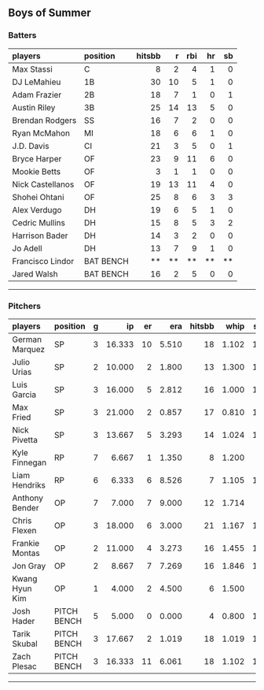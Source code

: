 ## Boys of Summer

### Batters

 
|players          |position  | hitsbb|  r| rbi| hr| sb| 
|:----------------|:---------|------:|--:|---:|--:|--:| 
|Max Stassi       |C         |      8|  2|   4|  1|  0| 
|DJ LeMahieu      |1B        |     30| 10|   5|  1|  0| 
|Adam Frazier     |2B        |     18|  7|   1|  0|  1| 
|Austin Riley     |3B        |     25| 14|  13|  5|  0| 
|Brendan Rodgers  |SS        |     16|  7|   2|  0|  0| 
|Ryan McMahon     |MI        |     18|  6|   6|  1|  0| 
|J.D. Davis       |CI        |     21|  3|   5|  0|  1| 
|Bryce Harper     |OF        |     23|  9|  11|  6|  0| 
|Mookie Betts     |OF        |      3|  1|   1|  0|  0| 
|Nick Castellanos |OF        |     19| 13|  11|  4|  0| 
|Shohei Ohtani    |OF        |     25|  8|   6|  3|  3| 
|Alex Verdugo     |DH        |     19|  6|   5|  1|  0| 
|Cedric Mullins   |DH        |     15|  8|   5|  3|  2| 
|Harrison Bader   |DH        |     14|  3|   2|  0|  0| 
|Jo Adell         |DH        |     13|  7|   9|  1|  0| 
|Francisco Lindor |BAT BENCH |     **| **|  **| **| **| 
|Jared Walsh      |BAT BENCH |     16|  2|   5|  0|  0| 

* * *

### Pitchers

 
|players        |position    |  g|     ip| er|   era| hitsbb|  whip| so|  w| sv| 
|:--------------|:-----------|--:|------:|--:|-----:|------:|-----:|--:|--:|--:| 
|German Marquez |SP          |  3| 16.333| 10| 5.510|     18| 1.102| 17|  2|  0| 
|Julio Urias    |SP          |  2| 10.000|  2| 1.800|     13| 1.300| 10|  0|  0| 
|Luis Garcia    |SP          |  3| 16.000|  5| 2.812|     16| 1.000| 16|  2|  0| 
|Max Fried      |SP          |  3| 21.000|  2| 0.857|     17| 0.810| 16|  3|  0| 
|Nick Pivetta   |SP          |  3| 13.667|  5| 3.293|     14| 1.024| 14|  1|  0| 
|Kyle Finnegan  |RP          |  7|  6.667|  1| 1.350|      8| 1.200|  3|  0|  3| 
|Liam Hendriks  |RP          |  6|  6.333|  6| 8.526|      7| 1.105| 14|  3|  2| 
|Anthony Bender |OP          |  7|  7.000|  7| 9.000|     12| 1.714|  9|  0|  2| 
|Chris Flexen   |OP          |  3| 18.000|  6| 3.000|     21| 1.167| 15|  0|  0| 
|Frankie Montas |OP          |  2| 11.000|  4| 3.273|     16| 1.455| 12|  0|  0| 
|Jon Gray       |OP          |  2|  8.667|  7| 7.269|     16| 1.846| 14|  0|  0| 
|Kwang Hyun Kim |OP          |  1|  4.000|  2| 4.500|      6| 1.500|  3|  0|  0| 
|Josh Hader     |PITCH BENCH |  5|  5.000|  0| 0.000|      4| 0.800| 10|  1|  3| 
|Tarik Skubal   |PITCH BENCH |  3| 17.667|  2| 1.019|     18| 1.019| 17|  2|  0| 
|Zach Plesac    |PITCH BENCH |  3| 16.333| 11| 6.061|     18| 1.102| 17|  1|  0| 


* * *


